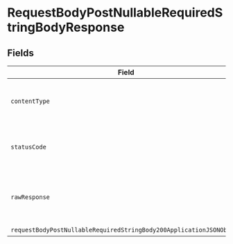 # RequestBodyPostNullableRequiredStringBodyResponse


## Fields

| Field                                                                                                                                                 | Type                                                                                                                                                  | Required                                                                                                                                              | Description                                                                                                                                           |
| ----------------------------------------------------------------------------------------------------------------------------------------------------- | ----------------------------------------------------------------------------------------------------------------------------------------------------- | ----------------------------------------------------------------------------------------------------------------------------------------------------- | ----------------------------------------------------------------------------------------------------------------------------------------------------- |
| `contentType`                                                                                                                                         | *String*                                                                                                                                              | :heavy_check_mark:                                                                                                                                    | HTTP response content type for this operation                                                                                                         |
| `statusCode`                                                                                                                                          | *Integer*                                                                                                                                             | :heavy_check_mark:                                                                                                                                    | HTTP response status code for this operation                                                                                                          |
| `rawResponse`                                                                                                                                         | [HttpResponse<byte[]>](https://docs.oracle.com/en/java/javase/11/docs/api/java.net.http/java/net/http/HttpResponse.html)                              | :heavy_minus_sign:                                                                                                                                    | Raw HTTP response; suitable for custom response parsing                                                                                               |
| `requestBodyPostNullableRequiredStringBody200ApplicationJSONObject`                                                                                   | [RequestBodyPostNullableRequiredStringBody200ApplicationJSON](../../models/operations/RequestBodyPostNullableRequiredStringBody200ApplicationJSON.md) | :heavy_minus_sign:                                                                                                                                    | OK                                                                                                                                                    |